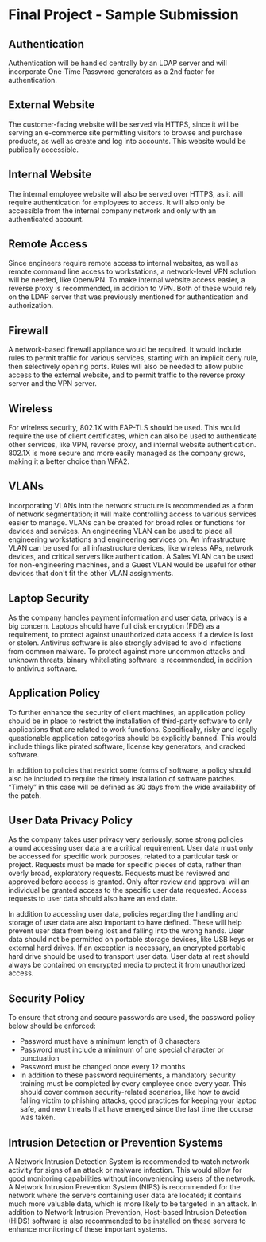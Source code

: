 # Final Project - Sample Submission

## Authentication
Authentication will be handled centrally by an LDAP server and will incorporate One-Time Password generators as a 2nd factor for authentication.

## External Website
The customer-facing website will be served via HTTPS, since it will be serving an e-commerce site permitting visitors to browse and purchase products, as well as create and log into accounts. This website would be publically accessible.

## Internal Website
The internal employee website will also be served over HTTPS, as it will require authentication for employees to access. It will also only be accessible from the internal company network and only with an authenticated account.

## Remote Access
Since engineers require remote access to internal websites, as well as remote command line access to workstations, a network-level VPN solution will be needed, like OpenVPN. To make internal website access easier, a reverse proxy is recommended, in addition to VPN. Both of these would rely on the LDAP server that was previously mentioned for authentication and authorization.

## Firewall
A network-based firewall appliance would be required. It would include rules to permit traffic for various services, starting with an implicit deny rule, then selectively opening ports. Rules will also be needed to allow public access to the external website, and to permit traffic to the reverse proxy server and the VPN server.

## Wireless
For wireless security, 802.1X with EAP-TLS should be used. This would require the use of client certificates, which can also be used to authenticate other services, like VPN, reverse proxy, and internal website authentication. 802.1X is more secure and more easily managed as the company grows, making it a better choice than WPA2.

## VLANs
Incorporating VLANs into the network structure is recommended as a form of network segmentation; it will make controlling access to various services easier to manage. VLANs can be created for broad roles or functions for devices and services. An engineering VLAN can be used to place all engineering workstations and engineering services on. An Infrastructure VLAN can be used for all infrastructure devices, like wireless APs, network devices, and critical servers like authentication. A Sales VLAN can be used for non-engineering machines, and a Guest VLAN would be useful for other devices that don't fit the other VLAN assignments.

## Laptop Security
As the company handles payment information and user data, privacy is a big concern. Laptops should have full disk encryption (FDE) as a requirement, to protect against unauthorized data access if a device is lost or stolen. Antivirus software is also strongly advised to avoid infections from common malware. To protect against more uncommon attacks and unknown threats, binary whitelisting software is recommended, in addition to antivirus software.

## Application Policy
To further enhance the security of client machines, an application policy should be in place to restrict the installation of third-party software to only applications that are related to work functions. Specifically, risky and legally questionable application categories should be explicitly banned. This would include things like pirated software, license key generators, and cracked software.

In addition to policies that restrict some forms of software, a policy should also be included to require the timely installation of software patches. “Timely” in this case will be defined as 30 days from the wide availability of the patch.

## User Data Privacy Policy
As the company takes user privacy very seriously, some strong policies around accessing user data are a critical requirement. User data must only be accessed for specific work purposes, related to a particular task or project. Requests must be made for specific pieces of data, rather than overly broad, exploratory requests. Requests must be reviewed and approved before access is granted. Only after review and approval will an individual be granted access to the specific user data requested. Access requests to user data should also have an end date.

In addition to accessing user data, policies regarding the handling and storage of user data are also important to have defined. These will help prevent user data from being lost and falling into the wrong hands. User data should not be permitted on portable storage devices, like USB keys or external hard drives. If an exception is necessary, an encrypted portable hard drive should be used to transport user data. User data at rest should always be contained on encrypted media to protect it from unauthorized access.

## Security Policy
To ensure that strong and secure passwords are used, the password policy below should be enforced:

* Password must have a minimum length of 8 characters
* Password must include a minimum of one special character or punctuation
* Password must be changed once every 12 months
* In addition to these password requirements, a mandatory security training must be completed by every employee once every year. This should cover common security-related scenarios, like how to avoid falling victim to phishing attacks, good practices for keeping your laptop safe, and new threats that have emerged since the last time the course was taken.

## Intrusion Detection or Prevention Systems
A Network Intrusion Detection System is recommended to watch network activity for signs of an attack or malware infection. This would allow for good monitoring capabilities without inconveniencing users of the network. A Network Intrusion Prevention System (NIPS) is recommended for the network where the servers containing user data are located; it contains much more valuable data, which is more likely to be targeted in an attack. In addition to Network Intrusion Prevention, Host-based Intrusion Detection (HIDS) software is also recommended to be installed on these servers to enhance monitoring of these important systems.


